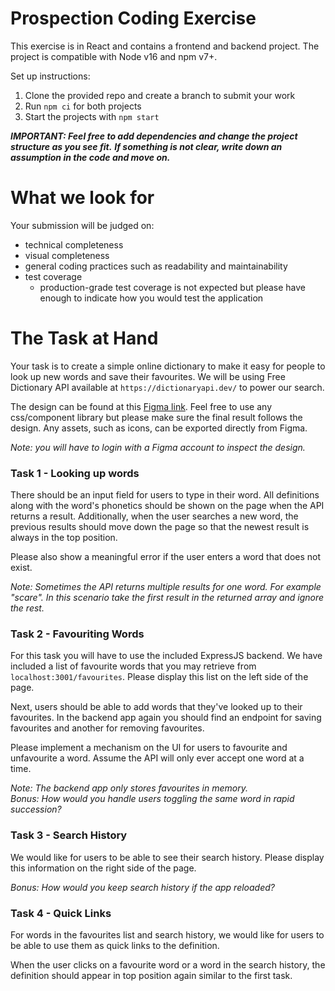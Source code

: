 # Prospection Coding Exercise

This exercise is in React and contains a frontend and backend project. The project is compatible with Node v16 and npm v7+.

Set up instructions:
1. Clone the provided repo and create a branch to submit your work
2. Run `npm ci` for both projects
3. Start the projects with `npm start`

**_IMPORTANT: Feel free to add dependencies and change the project structure as you see fit._**
**_If something is not clear, write down an assumption in the code and move on._**

# What we look for
Your submission will be judged on:
- technical completeness
- visual completeness
- general coding practices such as readability and maintainability
- test coverage
    - production-grade test coverage is not expected but please have enough to indicate how you would test the application

# The Task at Hand

Your task is to create a simple online dictionary to make it easy for people to look up new words and save their 
favourites. We will be using Free Dictionary API available at `https://dictionaryapi.dev/` to power our search.

The design can be found at this [Figma link](https://www.figma.com/file/ppPKHTLqvczZj0UVIdNPon/Frontend-Coding-Challenge?node-id=0%3A1). 
Feel free to use any css/component library but please make sure the final result follows the design. 
Any assets, such as icons, can be exported directly from Figma.

_Note: you will have to login with a Figma account to inspect the design._

### Task 1 - Looking up words

There should be an input field for users to type in their word. All definitions along with the word's phonetics should
be shown on the page when the API returns a result. Additionally, when the user searches a new word, the previous 
results should move down the page so that the newest result is always in the top position.

Please also show a meaningful error if the user enters a word that does not exist.

_Note: Sometimes the API returns multiple results for one word. For example "scare". In this scenario take the
first result in the returned array and ignore the rest._

### Task 2 - Favouriting Words

For this task you will have to use the included ExpressJS backend. We have included a list of favourite words that 
you may retrieve from `localhost:3001/favourites`. Please display this list on the left side of the page.

Next, users should be able to add words that they've looked up to their favourites. In the backend app again you should
find an endpoint for saving favourites and another for removing favourites. 

Please implement a mechanism on the UI for users to favourite and unfavourite a word. Assume the API will only ever 
accept one word at a time.

_Note: The backend app only stores favourites in memory._<br>
_Bonus: How would you handle users toggling the same word in rapid succession?_

### Task 3 - Search History

We would like for users to be able to see their search history. Please display this information on the right side of 
the page.

_Bonus: How would you keep search history if the app reloaded?_

### Task 4 - Quick Links

For words in the favourites list and search history, we would like for users to be able to use them as quick links to
the definition.

When the user clicks on a favourite word or a word in the search history, the definition should appear in top 
position again similar to the first task.

